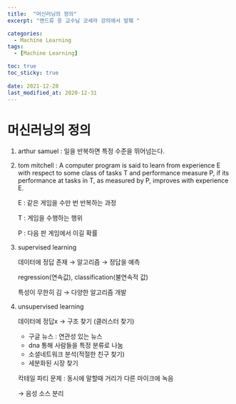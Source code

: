 ```yaml
---
title:  "머신러닝의 정의"
excerpt: "앤드류 응 교수님 코세라 강의에서 발췌 "

categories:
  - Machine Learning
tags:
  - [Machine Learning]

toc: true
toc_sticky: true
 
date: 2021-12-28
last_modified_at: 2020-12-31
---
```


# 머신러닝의 정의

1. arthur samuel : 일을 반복하면 특정 수준을 뛰어넘는다.

2. tom mitchell : A computer program is said to learn from experience E with respect to some class of tasks T and performance measure P, if its performance at tasks in T, as measured by P, improves with experience E.
    
    E : 같은 게임을 수만 번 반복하는 과정
    
    T : 게임을 수행하는 행위
    
    P  : 다음 판 게임에서 이길 확률
    

3. supervised learning
    
    데이터에 정답 존재 → 알고리즘 → 정답을 예측
    
    regression(연속값), classification(불연속적 값)
    
    특성이 무한히 김 → 다양한 알고리즘 개발
    
4. unsupervised learning
    
    데이터에 정답x → 구조 찾기 (클러스터 찾기)
    
    - 구글 뉴스 : 연관성 있는 뉴스
    - dna 통해 사람들을 특정 분류로 나눔
    - 소셜네트워크 분석(적절한 친구 찾기)
    - 세분화된 시장 찾기
    
    칵테일 파티 문제 : 동시에 말할때 거리가 다른 마이크에 녹음
    
    → 음성 소스 분리
